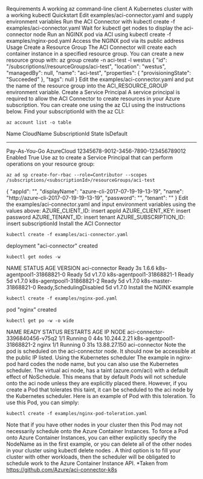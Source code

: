 
Requirements
A working az command-line client
A Kubernetes cluster with a working kubectl
Quickstart
Edit examples/aci-connector.yaml and supply environment variables
Run the ACI Connector with kubectl create -f examples/aci-connector.yaml
Wait for kubectl get nodes to display the aci-connector node
Run an NGINX pod via ACI using kubectl create -f examples/nginx-pod.yaml
Access the NGINX pod via its public address
Usage
Create a Resource Group
The ACI Connector will create each container instance in a specified resource group. You can create a new resource group with:
az group create -n aci-test -l westus
{
  "id": "/subscriptions/<subscriptionId>/resourceGroups/aci-test",
  "location": "westus",
  "managedBy": null,
  "name": "aci-test",
  "properties": {
    "provisioningState": "Succeeded"
  },
  "tags": null
}
Edit the examples/aci-connector.yaml and put the name of the resource group into the ACI_RESOURCE_GROUP environment variable.
Create a Service Principal
A service principal is required to allow the ACI Connector to create resources in your Azure subscription. You can create one using the az CLI using the instructions below.
Find your subscriptionId with the az CLI:
```
az account list -o table
```
Name                                             CloudName    SubscriptionId                        State    IsDefault
-----------------------------------------------  -----------  ------------------------------------  -------  -----------
Pay-As-You-Go                                    AzureCloud   12345678-9012-3456-7890-123456789012  Enabled  True
Use az to create a Service Principal that can perform operations on your resource group:
```
az ad sp create-for-rbac --role=Contributor --scopes /subscriptions/<subscriptionId>/resourceGroups/aci-test
```
{
  "appId": "<redacted>",
  "displayName": "azure-cli-2017-07-19-19-13-19",
  "name": "http://azure-cli-2017-07-19-19-13-19",
  "password": "<redacted>",
  "tenant": "<redacted>"
}
Edit the examples/aci-connector.yaml and input environment variables using the values above:
AZURE_CLIENT_ID: insert appId
AZURE_CLIENT_KEY: insert password
AZURE_TENANT_ID: insert tenant
AZURE_SUBSCRIPTION_ID: insert subscriptionId
Install the ACI Connector
```
kubectl create -f examples/aci-connector.yaml 
```
deployment "aci-connector" created
```
kubectl get nodes -w
```
NAME                        STATUS                     AGE       VERSION
aci-connector               Ready                      3s        1.6.6
k8s-agentpool1-31868821-0   Ready                      5d        v1.7.0
k8s-agentpool1-31868821-1   Ready                      5d        v1.7.0
k8s-agentpool1-31868821-2   Ready                      5d        v1.7.0
k8s-master-31868821-0       Ready,SchedulingDisabled   5d        v1.7.0
Install the NGINX example
```
kubectl create -f examples/nginx-pod.yaml 
```
pod "nginx" created
```
kubectl get po -w -o wide
```
NAME          READY     STATUS    RESTARTS   AGE       IP             NODE
aci-connector-3396840456-v75q2  1/1       Running   0          44s       10.244.2.21    k8s-agentpool1-31868821-2
nginx         1/1       Running   0          31s       13.88.27.150   aci-connector
Note the pod is scheduled on the aci-connector node. It should now be accessible at the public IP listed.
Using the Kubernetes scheduler
The example in nginx-pod hard codes the node name, but you can also use the Kubernetes scheduler.
The virtual aci node, has a taint (azure.com/aci) with a default effect of NoSchedule. This means that by default Pods will not schedule onto the aci node unless they are explicitly placed there.
However, if you create a Pod that tolerates this taint, it can be scheduled to the aci node by the Kubernetes scheduler.
Here is an example of Pod with this toleration.
To use this Pod, you can simply:
```
kubectl create -f examples/nginx-pod-toleration.yaml
```
Note that if you have other nodes in your cluster then this Pod may not necessarily schedule onto the Azure Container Instances.
To force a Pod onto Azure Container Instances, you can either explicitly specify the NodeName as in the first example, or you can delete all of the other nodes in your cluster using kubectl delete nodes <node-name>. A third option is to fill your cluster with other workloads, then the scheduler will be obligated to schedule work to the Azure Container Instance API.
*Taken from https://github.com/Azure/aci-connector-k8s
